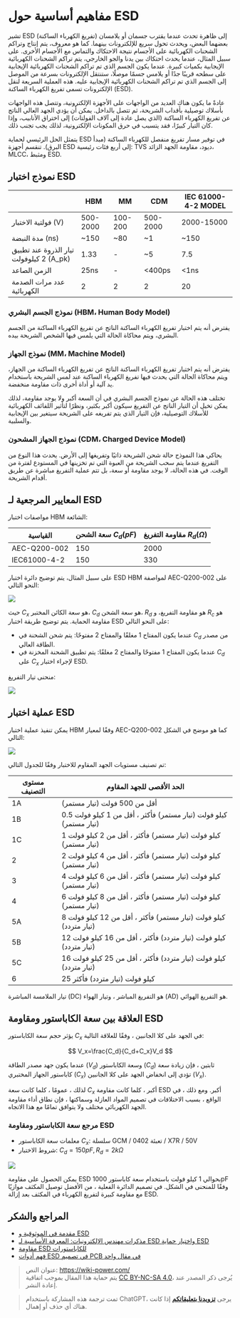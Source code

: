 # مفاهيم أساسية حول ESD

تشير ESD (تفريغ الكهرباء الساكنة) إلى ظاهرة تحدث عندما يقترب جسمان أو يلامسان بعضهما البعض، ويحدث تحول سريع للإلكترونات بينهما. كما هو معروف، يتم إنتاج وتراكم الشحنات الكهربائية على الأجسام نتيجة الاحتكاك والتماس مع الأجسام الأخرى. على سبيل المثال، عندما يحدث احتكاك بين يدنا والجو الخارجي، يتم تراكم الشحنات الكهربائية الإيجابية بكميات كبيرة. عندما يكون الجسم الذي تم تراكم الشحنات الكهربائية الإيجابية على سطحه قريبًا جدًا أو يلامس جسمًا موصلًا، ستنتقل الإلكترونات بسرعة من الموصل إلى الجسم الذي تم تراكم الشحنات الكهربائية الإيجابية عليه. هذه العملية السريعة لنقل الإلكترونات تسمى تفريغ الكهرباء الساكنة (ESD).

عادةً ما يكون هناك العديد من الواجهات على الأجهزة الإلكترونية، وتتصل هذه الواجهات بأسلاك توصيلية بأقداب الشريحة، ثم تتصل بالداخل. يمكن أن يؤدي الجهد العالي الناتج عن تفريغ الكهرباء الساكنة (الذي يصل عادة إلى آلاف الفولتات) إلى اختراق الأنابيب، وإذا كان التيار كبيرًا، فقد يتسبب في حرق المكونات الإلكترونية، لذلك يجب تجنب ذلك.

يتمثل الحل الرئيسي لحماية ESD في توفير مسار تفريغ منفصل للكهرباء الساكنة (مبدأ البرق). تنقسم أجهزة ESD إلى أربع فئات رئيسية: TVS ديود، مقاومة الجهد الزائد، MLCC، ومثبط ESD.

## نموذج اختبار ESD

|                                 | HBM      | MM      | CDM      | IEC 61000-4-2 MODEL |
| ------------------------------- | -------- | ------- | -------- | ------------------- |
| فولتية الاختبار (V)                   | 500-2000 | 100-200 | 500-2000 | 2000-15000          |
| مدة النبضة (ns)                  | ~150     | ~80     | ~1       | ~150                |
| تيار الذروة عند تطبيق 2 كيلوفولت (A_pk) | 1.33     | -       | ~5       | 7.5                 |
| الزمن الصاعد                        | 25ns     | -       | <400ps   | <1ns                |
| عدد مرات الصدمة الكهربائية                    | 2        | 2       | 2        | 20                  |

### نموذج الجسم البشري (HBM، Human Body Model)

يفترض أنه يتم اختبار تفريغ الكهرباء الساكنة الناتج عن تفريغ الكهرباء الساكنة من الجسم البشري، ويتم محاكاة الحالة التي يلمس فيها الشخص الشريحة بيده.

### نموذج الجهاز (MM، Machine Model)

يفترض أنه يتم اختبار تفريغ الكهرباء الساكنة الناتج عن تفريغ الكهرباء الساكنة من الجهاز، ويتم محاكاة الحالة التي يحدث فيها تفريغ الكهرباء الساكنة عند لمس الشريحة باستخدام يد آلية أو أداة أخرى ذات مقاومة منخفضة.

تختلف هذه الحالة عن نموذج الجسم البشري في أن السعة أكبر ولا يوجد مقاومة، لذلك يمكن تخيل أن التيار الناتج عن التفريغ سيكون أكبر بكثير، ونظرًا لتأثير اللفائف الكهربائية للأسلاك التوصيلية، فإن التيار الذي يتم تفريغه على الشريحة سيتغير بين الإيجابية والسلبية.

### نموذج الجهاز المشحون (CDM، Charged Device Model)

يحاكي هذا النموذج حالة شحن الشريحة ذاتيًا وتفريغها إلى الأرض. يحدث هذا النوع من التفريغ عندما يتم سحب الشريحة من العبوة التي تم تخزينها في المستودع لفترة من الوقت. في هذه الحالة، لا يوجد مقاومة أو سعة، بل تتم عملية التفريغ مباشرة عن طريق أقدام الشريحة.

## المعايير المرجعية لـ ESD

مواصفات اختبار HBM الشائعة:

| القياسية         | سعة الشحن $C_d (pF)$ | مقاومة التفريغ $R_d (Ω)$ |
| ------------ | ------------------- | ------------------ |
| AEC-Q200-002 | 150                 | 2000               |
| IEC61000-4-2 | 150                 | 330                |

على سبيل المثال، يتم توضيح دائرة اختبار ESD HBM لمواصفة AEC-Q200-002 على النحو التالي:

![](https://f004.backblazeb2.com/file/wiki-media/img/20211215164751.png)

حيث $C_x$ هو سعة الكائن المختبر، $C_d$ هو سعة الشحن، $R_d$ هو مقاومة التفريغ، و $R_c$ هو مقاومة الحماية. يتم توضيح طريقة اختبار ESD على النحو التالي:

- عندما يكون المفتاح 1 مغلقًا والمفتاح 2 مفتوحًا: يتم شحن الشحنة في $C_d$ من مصدر الطاقة العالي.
- عندما يكون المفتاح 1 مفتوحًا والمفتاح 2 مغلقًا: يتم تطبيق الشحنة المخزنة في $C_d$ على $C_x$ لإجراء اختبار ESD.

منحنى تيار التفريغ:

![](https://f004.backblazeb2.com/file/wiki-media/img/20211215165312.png)

## عملية اختبار ESD

يمكن تنفيذ عملية اختبار HBM وفقًا لمعيار AEC-Q200-002 كما هو موضح في الشكل التالي:

![](https://f004.backblazeb2.com/file/wiki-media/img/20211215165447.png)

تم تصنيف مستويات الجهد المقاوم للاختبار وفقًا للجدول التالي:

| مستوى التصنيف | الحد الأقصى للجهد المقاوم |
| -------- | -------------------------------- |
| 1A       | أقل من 500 فولت (تيار مستمر)                   |
| 1B       | 0.5 كيلو فولت (تيار مستمر) فأكثر ، أقل من 1 كيلو فولت (تيار مستمر) |
| 1C       | 1 كيلو فولت (تيار مستمر) فأكثر ، أقل من 2 كيلو فولت (تيار مستمر)   |
| 2        | 2 كيلو فولت (تيار مستمر) فأكثر ، أقل من 4 كيلو فولت (تيار مستمر)   |
| 3        | 4 كيلو فولت (تيار مستمر) فأكثر ، أقل من 6 كيلو فولت (تيار مستمر)   |
| 4        | 6 كيلو فولت (تيار مستمر) فأكثر ، أقل من 8 كيلو فولت (تيار مستمر)   |
| 5A       | 8 كيلو فولت (تيار مستمر) فأكثر ، أقل من 12 كيلو فولت (تيار متردد)  |
| 5B       | 12 كيلو فولت (تيار متردد) فأكثر ، أقل من 16 كيلو فولت (تيار متردد) |
| 5C       | 16 كيلو فولت (تيار متردد) فأكثر ، أقل من 25 كيلو فولت (تيار متردد) |
| 6        | 25 كيلو فولت (تيار متردد) فأكثر                  |

تيار الملامسة المباشرة (DC) هو التفريغ المباشر ، وتيار الهواء (AD) هو التفريغ الهوائي.

## العلاقة بين سعة الكاباستور ومقاومة ESD

يؤثر حجم سعة الكاباستور $C_x$ في الجهد على كلا الجانبين ، وفقًا للعلاقة التالية:

$$
V_x=\frac{C_d}{C_d+C_x}V_d
$$

عندما يكون جهد مصدر الطاقة ($V_d$) وسعة الكاباستور ($C_d$) ثابتين ، فإن زيادة سعة كاباستور الجهاز المختبري ($C_x$) تؤدي إلى انخفاض الجهد على كلا الجانبين ($V_x$).

لذلك ، عمومًا ، كلما كانت سعة $C_x$ أكبر ، كلما كانت مقاومة ESD أكبر. ومع ذلك ، في الواقع ، بسبب الاختلافات في تصميم المواد العازلة وسماكتها ، فإن نطاق أداء مقاومة الجهد الكهربائي مختلف ولا يتوافق تمامًا مع هذا الاتجاه.

### مرجع سعة الكاباستور ومقاومة ESD

- معلمات سعة الكاباستور $C_x$: سلسلة GCM / تعبئة 0402 / X7R / 50V
- شروط الاختبار: $C_d=150pF,R_d=2kΩ$

![](https://f004.backblazeb2.com/file/wiki-media/img/20211215172528.png)

يمكن الحصول على مقاومة ESD بحوالي 1 كيلو فولت باستخدام سعة كاباستور 1000pF وفقًا للمنحنى في الشكل. في تصميم الدائرة الفعلية ، من الأفضل توصيل المكثف موازيًا مع مقاومة كبيرة لتفريغ الكهرباء في المكثف بعد إزالة ESD.

## المراجع والشكر

- [مقدمة في الموثوقية و ESD](https://mazhaoxin.github.io/2021/08/01/Reliability_and_ESD_Introduction/)
- [مذكرات مهندس الإلكترونيات: المعرفة الأساسية لـ ESD واختيار حماية ESD](https://haipeng.me/2019/09/03/esd-protection/)
- [مقاومة ESD للكاباستورات](https://article.murata.com/en-us/article/esd-resistance-of-capacitors)
- [فهم أدوات ESD في تصميم PCB في مقال واحد](http://murata.eetrend.com/article/2021-11/1004974.html)

> عنوان النص: <https://wiki-power.com/>  
> يتم حماية هذا المقال بموجب اتفاقية [CC BY-NC-SA 4.0](https://creativecommons.org/licenses/by/4.0/deed.zh)، يُرجى ذكر المصدر عند إعادة النشر.

> تمت ترجمة هذه المشاركة باستخدام ChatGPT، يرجى [**تزويدنا بتعليقاتكم**](https://github.com/linyuxuanlin/Wiki_MkDocs/issues/new) إذا كانت هناك أي حذف أو إهمال.